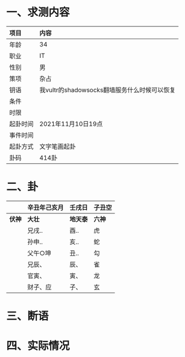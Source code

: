 # 一、求测内容
|项目|内容|
|:-|:-|
|年龄|34|
|职业|IT|
|性别|男|
|策项|杂占|
|钥语|我vultr的shadowsocks翻墙服务什么时候可以恢复|
|条件||
|时限||
|起卦时间|2021年11月10日19点|
|事件时间||
|起卦方式|文字笔画起卦|
|卦码|414卦|

# 二、卦
||辛丑年己亥月|壬戌日|子丑空|
|:-|:-|:-|:-|
|**伏神**|**大壮**|**地天泰**|**六神**|
||兄戌..|酉..|虎|
||孙申..|亥..|蛇|
||父午○坤|丑..|勾|
||兄辰、|辰、|雀|
||官寅、|寅、|龙|
||财子、应|子、|玄|


# 三、断语

# 四、实际情况